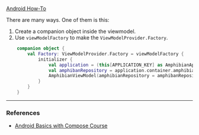 [Android How-To](Android%20How-To.md)

There are many ways. One of them is this:
1. Create a companion object inside the viewmodel.
2. Use `viewModelFactory` to make the `ViewModelProvider.Factory`.
```kotlin
    companion object {
        val Factory: ViewModelProvider.Factory = viewModelFactory {
            initializer {
                val application = (this[APPLICATION_KEY] as AmphibianApplication)
                val amphibanRepository = application.container.amphibianRepository
                AmphibianViewModel(amphibianRepository = amphibanRepository)
            }
        }
    }
```

---
### References
- [Android Basics with Compose Course](https://developer.android.com/codelabs/basic-android-kotlin-compose-add-repository?continue=https%3A%2F%2Fdeveloper.android.com%2Fcourses%2Fpathways%2Fandroid-basics-compose-unit-5-pathway-2%23codelab-https%3A%2F%2Fdeveloper.android.com%2Fcodelabs%2Fbasic-android-kotlin-compose-add-repository#5)
